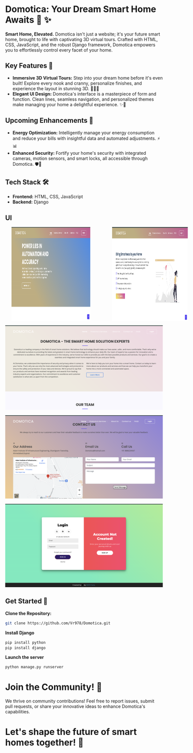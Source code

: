 # Domotica: Your Dream Smart Home Awaits 🏡 ✨

**Smart Home, Elevated.** Domotica isn't just a website; it's your future smart home, brought to life with captivating 3D virtual tours. Crafted with HTML, CSS, JavaScript, and the robust Django framework, Domotica empowers you to effortlessly control every facet of your home.

## Key Features 🔑

- **Immersive 3D Virtual Tours:** Step into your dream home before it's even built! Explore every nook and cranny, personalize finishes, and experience the layout in stunning 3D. 🚶‍♂️💫
- **Elegant UI Design:** Domotica's interface is a masterpiece of form and function. Clean lines, seamless navigation, and personalized themes make managing your home a delightful experience. ✨🎨

## Upcoming Enhancements 🚧

- **Energy Optimization:** Intelligently manage your energy consumption and reduce your bills with insightful data and automated adjustments. ⚡📊
- **Enhanced Security:** Fortify your home's security with integrated cameras, motion sensors, and smart locks, all accessible through Domotica. 🛡️👀

## Tech Stack 🛠️

- **Frontend:** HTML, CSS, JavaScript
- **Backend:** Django

## UI

<div style="display: flex; gap: 20px;align-items:center;">

  <img src="./assets/img/UI1.png" alt="UI-1" style="width: 50%;height:300px;position: relative; left: 20px">
  <img src="./assets/img/UI2.png" alt="UI-2" style="width: 48%;height:300px;position: relative; left: 70px">

</div>


![UIImage](./assets/img/UI3.png)


![UIImage](./assets/img/UI4.png)


![UIImage](./assets/img/UI5.png)


## Get Started 🚀

**Clone the Repository:**

```bash
git clone https://github.com/Vr978/Domotica.git
```

**Install Django**

```bash
pip install python
pip install django
```

**Launch the server**

```bash
python manage.py runserver
```

# Join the Community! 🤝
We thrive on community contributions! Feel free to report issues, submit pull requests, or share your innovative ideas to enhance Domotica's capabilities.

# Let's shape the future of smart homes together! 🌟